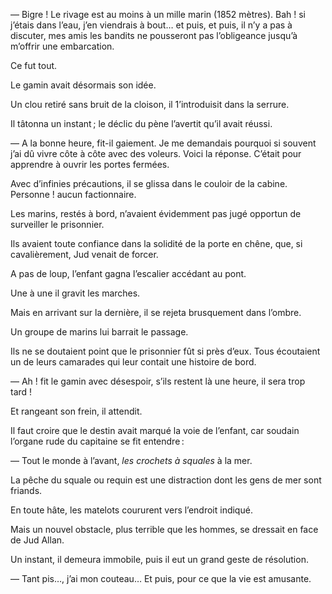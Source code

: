 — Bigre ! Le rivage est au moins à un mille marin (1852 mètres). Bah !
si j’étais dans l’eau, j’en viendrais à bout… et puis, et puis, il n’y a pas à discuter, mes amis les bandits ne pousseront pas l’obligeance jusqu’à m’offrir une embarcation.

Ce fut tout.

Le gamin avait désormais son idée.

Un clou retiré sans bruit de la cloison, il 1’introduisit dans la serrure.

Il tâtonna un instant ; le déclic du pène l’avertit qu’il avait réussi.

— A la bonne heure, fit-il gaiement. Je me demandais pourquoi si souvent
j’ai dû vivre côte à côte avec des voleurs. Voici la réponse. C’était pour
apprendre à ouvrir les portes fermées.

Avec d’infinies précautions, il se glissa dans le couloir de la cabine.
Personne ! aucun factionnaire.

Les marins, restés à bord, n’avaient évidemment pas jugé opportun de
surveiller le prisonnier.

Ils avaient toute confiance dans la solidité de la porte en chêne, que, si
cavalièrement, Jud venait de forcer.

A pas de loup, l’enfant gagna l’escalier accédant au pont.

Une à une il gravit les marches.

Mais en arrivant sur la dernière, il se rejeta brusquement dans l’ombre.

Un groupe de marins lui barrait le passage.

Ils ne se doutaient point que le prisonnier fût si près d’eux. Tous écoutaient un de leurs camarades qui leur contait une histoire de bord.

— Ah ! fit le gamin avec désespoir, s’ils restent là une heure, il sera
trop tard !

Et rangeant son frein, il attendit.

Il faut croire que le destin avait marqué la voie de l’enfant, car soudain
l’organe rude du capitaine se fit entendre :

— Tout le monde à l’avant, _les crochets à squales_ à la mer.

La pêche du squale ou requin est une distraction dont les gens de mer sont friands.

En toute hâte, les matelots coururent vers l’endroit indiqué.

Mais un nouvel obstacle, plus terrible que les hommes, se dressait en face de Jud Allan.

Un instant, il demeura immobile, puis il eut un grand geste de résolution.

— Tant pis…, j’ai mon couteau… Et puis, pour ce que la vie est amusante.
